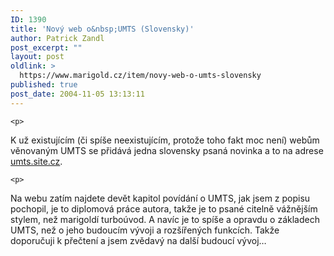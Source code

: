 ```yaml
---
ID: 1390
title: 'Nový web o&nbsp;UMTS (Slovensky)'
author: Patrick Zandl
post_excerpt: ""
layout: post
oldlink: >
  https://www.marigold.cz/item/novy-web-o-umts-slovensky
published: true
post_date: 2004-11-05 13:13:11
---
```

	<p>
K už existujícím (či spíše neexistujícím, protože toho fakt moc není) webům věnovaným UMTS se přidává jedna slovensky psaná novinka a to na adrese <a href="http://umts.site.cz">umts.site.cz</a>.</p>

	<p>
Na webu zatím najdete devět kapitol povídání o UMTS, jak jsem z popisu pochopil, je to diplomová práce autora, takže je to psané citelně vážnějším stylem, než marigoldí turboúvod. A navíc je to spíše a opravdu o základech UMTS, než o jeho budoucím vývoji a rozšířených funkcích. Takže doporučuji k přečtení a jsem zvědavý na další budoucí vývoj&#8230;
</p>

